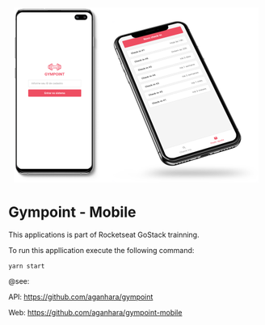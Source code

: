 <div style="text-align: center">
<img src="https://raw.githubusercontent.com/aganhara/gympoint-mobile/master/.github/gympoint-mobile.png">
</div>

# Gympoint - Mobile

This applications is part of Rocketseat GoStack trainning.

To run this appllication execute the following command:

```
yarn start
```

@see:

API: https://github.com/aganhara/gympoint

Web: https://github.com/aganhara/gympoint-mobile
